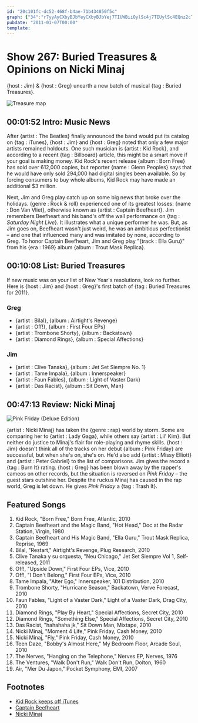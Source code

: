 ```yaml
---
id: "20c101fc-dc52-468f-b4ae-71b434850f5c"
graph: {"34":"r7yyAyCXbyBJbYeyCXbyBJbYej7TIUWBiiOylSc4j7TIUylSc4EQnz2cTDg80yeEMcTDg8cTDg8xsDSk0yeEMKJWOC","GW":"BBtn3X6cfdBBtn3BHm1GLm1tDjR3f3bzUqOyGRlxBGamTzHtIsBAyFwPoKTNXJcCBa7QsqIhLnxTojqp","26P":"CZQiUpBjyOBMefyCZQiUBMefysHlQtBF8CjBMefyX6cfdgMit6gMit6pBjyOBQsAMpBjyOBHm1GBQsAM"}
pubdate: "2011-01-07T00:00"
template: 
---
```






# Show 267: Buried Treasures & Opinions on Nicki Minaj

{host : Jim} & {host : Greg} unearth a new batch of musical {tag : Buried Treasures}.

![Treasure map](https://static.soundopinions.org/images/buriedtreasures/mapcoins.jpg)



## 00:01:52 Intro: Music News

After {artist : The Beatles} finally announced the band would put its catalog on {tag : iTunes}, {host : Jim} and {host : Greg} noted that only a few major artists remained holdouts. One such musician is {artist : Kid Rock}, and according to a recent {tag : Billboard} article, this might be a smart move if your goal is making money. Kid Rock's recent release {album : Born Free} has sold over 612,000 copies, but reporter {name : Glenn Peoples} says that he would have only sold 294,000 had digital singles been available. So by forcing consumers to buy whole albums, Kid Rock may have made an additional $3 million.

Next, Jim and Greg play catch up on some big news that broke over the holidays. {genre : Rock & roll} experienced one of its greatest losses: {name : Don Van Vliet}, otherwise known as {artist : Captain Beefheart}. Jim remembers Beefheart and his band's off the wall performance on {tag : *Saturday Night Live*}. It illustrates what a unique performer he was. But, as Jim goes on, Beefheart wasn't just weird, he was an ambitious perfectionist – and one that influenced many and was imitated by none, according to Greg. To honor Captain Beefheart, Jim and Greg play "{track : Ella Guru}" from his {era : 1969} album {album : Trout Mask Replica}.



## 00:10:08 List: Buried Treasures

If new music was on your list of New Year's resolutions, look no further. Here is {host : Jim} and {host : Greg}'s first batch of {tag : Buried Treasures for 2011}.


### Greg

- {artist : Bilal}, {album : Airtight's Revenge}
- {artist : Off!}, {album : First Four EPs}
- {artist : Trombone Shorty}, {album : Backatown}
- {artist : Diamond Rings}, {album : Special Affections}


### Jim

- {artist : Clive Tanaka}, {album : Jet Set Siempre No. 1}
- {artist : Tame Impala}, {album : Innerspeaker}
- {artist : Faun Fables}, {album : Light of Vaster Dark}
- {artist : Das Racist}, {album : Sit Down, Man}



## 00:47:13 Review: Nicki Minaj

![Pink Friday (Deluxe Edition)](https://static.soundopinions.org/assets/267/26P0.jpg)

{artist : Nicki Minaj} has taken the {genre : rap} world by storm. Some are comparing her to {artist : Lady Gaga}, while others say {artist : Lil' Kim}. But neither do justice to Minaj's flair for role-playing and rhyme skills. {host : Jim} doesn't think all of the tracks on her debut {album : Pink Friday} are successful, but when she's on, she's on. He'd also add {artist : Missy Elliott} and {artist : Peter Gabriel} to the list of comparisons. Jim gives the record a {tag : Burn It} rating. {host : Greg} has been blown away by the rapper's cameos on other records, but the situation is reversed on *Pink Friday* – the guest stars outshine her. Despite the ruckus Minaj has caused in the rap world, Greg is let down. He gives *Pink Friday* a {tag : Trash It}.



## Featured Songs

1. Kid Rock, "Born Free," Born Free, Atlantic, 2010
2. Captain Beefheart and the Magic Band, "Hot Head," Doc at the Radar Station, Virgin, 1980
3. Captain Beefheart and His Magic Band, "Ella Guru," Trout Mask Replica, Reprise, 1969
4. Bilal, "Restart," Airtight's Revenge, Plug Research, 2010
5. Clive Tanaka y su orquesta, "Neu Chicago," Jet Set Siempre Vol 1, Self-released, 2011
6. Off!, "Upside Down," First Four EPs, Vice, 2010
7. Off!, "I Don't Belong," First Four EPs, Vice, 2010
8. Tame Impala, "Alter Ego," Innerspeaker, 101 Distribution, 2010
9. Trombone Shorty, "Hurricane Season," Backatown, Verve Forecast, 2010
10. Faun Fables, "Light of a Vaster Dark," Light of a Vaster Dark, Drag City, 2010
11. Diamond Rings, "Play By Heart," Special Affections, Secret City, 2010
12. Diamond Rings, "Something Else," Special Affections, Secret City, 2010
13. Das Racist, "hahahaha jk," Sit Down Man, Mixtape, 2010
14. Nicki Minaj, "Moment 4 Life," Pink Friday, Cash Money, 2010
15. Nicki Minaj, "Fly," Pink Friday, Cash Money, 2010
16. Teen Daze, "Bobby's Almost Here," My Bedroom Floor, Arcade Soul, 2010
17. The Nerves, "Hanging on the Telephone," Nerves EP, Nerves, 1976
18. The Ventures, "Walk Don't Run," Walk Don't Run, Dolton, 1960
19. Air, "Mer Du Japon," Pocket Symphony, EMI, 2007



## Footnotes

- [Kid Rock keeps off iTunes](http://www.billboard.com/biz/articles/news/retail/1196060/analysis-is-kid-rock-making-millions-by-not-selling-his-music-on)
- [Captain Beefheart](http://www.beefheart.com/)
- [Nicki Minaj](http://mypinkfriday.com/)